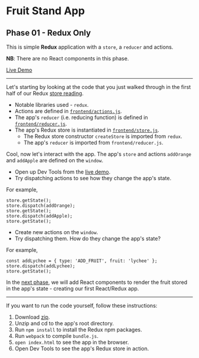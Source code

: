 # Fruit Stand App
## Phase 01 - Redux Only

This is simple **Redux** application with a `store`, a  `reducer` and actions.

**NB**: There are no React components in this phase.

[Live Demo][live-demo]

---

Let's starting by looking at the code that you just walked through in the first
half of our Redux [store reading][store-reading].

+ Notable libraries used - `redux`.
+ Actions are defined in [`frontend/actions.js`][actions-code].
+ The app's `reducer` (i.e. reducing function) is defined in [`frontend/reducer.js`][reducer-code].
+ The app's Redux store is instantiated in [`frontend/store.js`][store-code].
  + The Redux store constructor `createStore` is imported from `redux`.
  + The app's `reducer` is imported from `frontend/reducer.js`.

Cool, now let's interact with the app. The app's `store` and actions `addOrange`
and `addApple` are defined on the `window`.

+ Open up Dev Tools from the [live demo][live-demo].
+ Try dispatching actions to see how they change the app's state.

For example,
```
store.getState();
store.dispatch(addOrange);
store.getState();
store.dispatch(addApple);
store.getState();
```

+ Create new actions on the `window`.
+ Try dispatching them. How do they change the app's state?

For example,
```
const addLychee = { type: 'ADD_FRUIT', fruit: 'lychee' };
store.dispatch(addLychee);
store.getState();
```

In the [next phase][fruit-stand-02], we will add React components to render the
fruit stored in the app's state - creating our first React/Redux app.

---

If you want to run the code yourself, follow these instructions:
  1. Download [zip][zip].
  2. Unzip and cd to the app's root directory.
  3. Run `npm install` to install the Redux npm packages.
  4. Run `webpack` to compile `bundle.js`.
  4. `open index.html` to see the app in the browser.
  5. Open Dev Tools to see the app's Redux store in action.


[zip]: ./fruit_stand_01.zip
[live-demo]: http://appacademy.github.io/curriculum/react/fruit_stand_01/index.html
[store-reading]: ../../../readings/store.md
[store-code]: ./frontend/store.js
[reducer-code]: ./frontend/reducer.js
[actions-code]: ./frontend/actions.js
[fruit-stand-02]: ../fruit_stand_02
